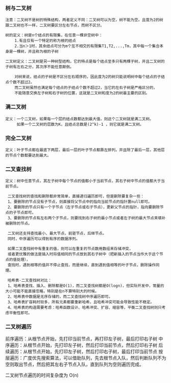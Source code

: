 
### 树与二叉树
    注意：二叉树不是树的特殊结构，两者定义不同：二叉树可以为空，树不能为空。且度为2的树跟二叉树也不一样，二叉树要区分左右节点，而树不区分。

    树的定义：树是n个结点的有限集，在任意一棵非空树中：
        1.有且仅有一个特定的称为根的结点
        2.当n＞1时，其余结点可分为m个互不相交的有限集T1,T2,...,Tm，其中每一个集合本身是一棵树，并且称为根的子树

    二叉树定义：二叉树是另一种树型结构，它的特点是每个结点至多只有两棵子树，并且二叉树的子树有左右之分，其次序不能任意颠倒。

        对树来说，结点的子树是不区分左右顺序的，因此度为2的树只能说明树中每个结点的子结点个数不超过2。
        而二叉树虽然也满足每个结点的子结点个数不超过2，当它的左右子树是严格区分的，
        不能随意交换左子树和右子树的位置，这就是二叉树和度为2的树最主要的区别。

### 满二叉树
    定义：一个二叉树，如果每一个层的结点数都达到最大值，则这个二叉树就是满二叉树。
         如果一个二叉树的层数为K，且结点总数是(2^k)-1 ，则它就是满二叉树。

### 完全二叉树
    定义：叶子节点都在最底下两层，最后一层的叶子节点都靠左排列，并且除了最后一层，其他层的节点个数都要达到最大。

### 二叉查找树
    定义：树中任意节点，其左子树中每个节点的值都小于当前节点，其右子树中节点的值都大于当前节点。

     二叉查找树的查找和删除都非常简单，直接递归遍历即可，但是删除要复杂一些：
     1、要删除的节点没有子节点，则直接将父节点中的指向当前节点的指针置null即可。
     2、要删除的节点只有一个子节点（左子节点或右子节点），更新父节点的指针，指向要删除节点的子节点即可。
     3、要删除的节点有左右两个子节点，则要找到右子树的最小节点或者左子树的最大节点来填补被删除的节点。
    
     二叉树还支持查找最小、最大节点，前驱节点，后继节点。
     同时，中序遍历可以得到有序的数据序列。
    
     如果二叉查找树中有重复的值，则可以在重复的节点数用数组来存储冲突，
     或者更优雅的做法是插入时将值相同的节点放到其右子树中（把新插入的节点当作大于这个节点的值处理），
     查找时，遇到相等的值并不停止查找，而是继续，直到遇到值相等的叶子节点，删除操作同理。
    
     哈希表-二叉查找树对比：
     1、哈希表查找、插入、删除都是O(1)，而二叉查找树都是O(logn)，但实际开发中，常量的大小可能不能直接忽略，特别是在n不算特别大的时候。
     2、哈希表中数据是无序存储的，而二叉查找树中序遍历即可。
     3、哈希表扩容耗时较多，所有元素都要重新哈希，且哈希冲突可能会导致性能不稳定。
     4、哈希表的构造需要考虑：哈希函数设计、哈希冲突、扩容、缩容等，平衡二叉查找树则只考虑平衡性即可。


### 二叉树遍历

 前序遍历：从根节点开始，先打印当前节点，再打印左子树，最后打印右子树
 中序遍历：从根节点开始，先打印左子树，然后打印当前节点，然后打印右子树
 后续遍历：从根节点开始，先打印左子树，然后打印右子树，最后打印当前节点
 按层遍历：广度优先搜索算法，可以借助队列，先去根节点入队，然后判断队列不为空则取出节点，然后把其左右子节点入队，直到队列为空则遍历完成。

 二叉树节点遍历的时间复杂度为 O(n)



